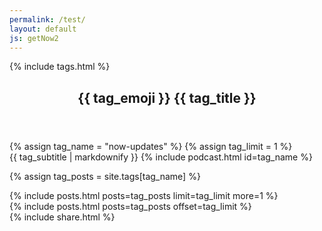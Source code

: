 ```yaml
---
permalink: /test/
layout: default
js: getNow2
---
```


<article class="page" id="page">
{% include tags.html %}
<header><div class="header headerblack">
	<h1>{{ tag_emoji }}&nbsp;{{ tag_title }}</h1>
</div></header>
{% assign tag_name = "now-updates" %}
{% assign tag_limit = 1 %}
<div class="entry">
	{{ tag_subtitle | markdownify }}
	{% include podcast.html id=tag_name %}
</div>
</article>

{% assign tag_posts = site.tags[tag_name] %}

<article class="page" id="first"><div class="entry">
{% include posts.html posts=tag_posts limit=tag_limit more=1 %}
</div></article>

<article class="page" id="rest"><div class="entry">
{% include posts.html posts=tag_posts offset=tag_limit %}</div>
<footer>
{% include share.html %}
</footer>
</article>